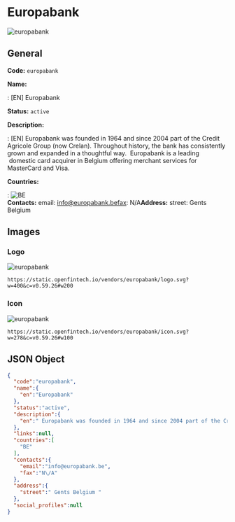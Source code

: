 
# Europabank 
![europabank](https://static.openfintech.io/vendors/europabank/logo.svg?w=400&c=v0.59.26#w200)  

## General 
 
**Code:** `europabank` 
 
**Name:** 
 
:	[EN] Europabank 
 
**Status:** `active` 
 
**Description:** 
 
: [EN]  Europabank was founded in 1964 and since 2004 part of the Credit Agricole Group (now Crelan). Throughout history, the bank has consistently grown and expanded in a thoughtful way.  Europabank is a leading  domestic card acquirer in Belgium offering merchant services for MasterCard and Visa.    
 
 
**Countries:** 
 
:	![BE](https://cdnjs.cloudflare.com/ajax/libs/flag-icon-css/3.3.0/flags/4x3/be.svg#w24)  
**Contacts:** 
email: info@europabank.befax: N/A**Address:** 
street:  Gents Belgium  

## Images 

### Logo 
 
![europabank](https://static.openfintech.io/vendors/europabank/logo.svg?w=400&c=v0.59.26#w200)  

```
https://static.openfintech.io/vendors/europabank/logo.svg?w=400&c=v0.59.26#w200
```  

### Icon 
 
![europabank](https://static.openfintech.io/vendors/europabank/icon.svg?w=278&c=v0.59.26#w100)  

```
https://static.openfintech.io/vendors/europabank/icon.svg?w=278&c=v0.59.26#w100
```  

## JSON Object 

```json
{
  "code":"europabank",
  "name":{
    "en":"Europabank"
  },
  "status":"active",
  "description":{
    "en":" Europabank was founded in 1964 and since 2004 part of the Credit Agricole Group (now Crelan). Throughout history, the bank has consistently grown and expanded in a thoughtful way. \u00a0Europabank is a leading \u00a0domestic card acquirer in Belgium offering merchant services for MasterCard and Visa. \u00a0 "
  },
  "links":null,
  "countries":[
    "BE"
  ],
  "contacts":{
    "email":"info@europabank.be",
    "fax":"N\/A"
  },
  "address":{
    "street":" Gents Belgium "
  },
  "social_profiles":null
}
```  
